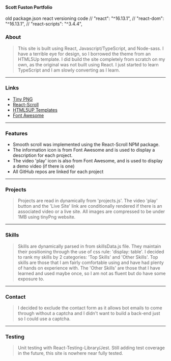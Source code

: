 #### Scott Fuston Portfolio
old package.json react versioning code
// "react": "^16.13.1",
// "react-dom": "^16.13.1",
// "react-scripts": "^3.4.4",

### About
> This site is built using React, Javascript/TypeScript, and Node-sass.
I have a terrible eye for design, so I borrowed the theme from an HTML5Up template. I did build the site completely from scratch on my own, as the original was not built using React.
> I just started to learn TypeScript and I am slowly converting as I learn.
---
### Links
- [Tiny PNG](https://tinypng.com/)
- [React-Scroll](https://www.npmjs.com/package/react-scroll)
- [HTML5UP Templates](https://html5up.net/)
- [Font Awesome](https://fontawesome.com/)
---
### Features
- Smooth scroll was implemented using the React-Scroll NPM package. 
- The information icon is from Font Awesome and is used to display a description for each project. 
- The video 'play' icon is also from Font Awesome, and is used to display a demo video (if there is one)
- All GitHub repos are linked for each project
---
### Projects
> Projects are read in dynamically from 'projects.js'. The video 'play' button and the 'Live Site' link are conditionally rendered if there is an associated video or a live site. All images are compressed to be under 1MB using tinyPng website.
---
### Skills
> Skills are dynamically parsed in from skillsData.js file. They maintain their positioning through the use of css rule: 'display: table'.
I decided to rank my skills by 2 categories: 'Top Skills' and 'Other Skills'. Top skills are those that I am fairly comfortable using and have had plenty of hands on experience with. The 'Other Skills' are those that I have learned and used maybe once, so I am not as fluent but do have some exposure to.
---
### Contact
> I decided to exclude the contact form as it allows bot emails to come through without a captcha and I didn't want to build a back-end just so I could use a captcha.
---
### Testing
> Unit testing with React-Testing-Library/Jest. Still adding test coverage in the future, this site is nowhere near fully tested.
